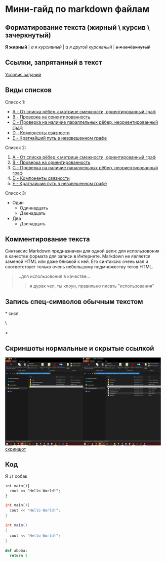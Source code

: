 # Мини-гайд по markdown файлам

## Форматирование текста (жирный \ курсив \ зачеркнутый)
**Я жирный** | *а я курсивный* | _а я другой курсивный_ | ~~а я зачёркнутый~~ 

## Ссылки, запрятанный в текст
[Условия заданий](https://www.youtube.com/watch?v=dQw4w9WgXcQ)

## Виды списков
Список 1:
* [A - От списка рёбер к матрице смежности, ориентированный граф](https://github.com/1Menemi1/IS-2020-algo-2-sem/tree/main/Lab8/A)
* [B - Проверка на ориентированность](https://github.com/1Menemi1/IS-2020-algo-2-sem/tree/main/Lab8/B)
* [C - Проверка на наличие параллельных рёбер, неориентированный граф](https://github.com/1Menemi1/IS-2020-algo-2-sem/tree/main/Lab8/C)
* [D - Компоненты связности](https://github.com/1Menemi1/IS-2020-algo-2-sem/tree/main/Lab8/D)
* [E - Кратчайший путь в невзвешенном графе](https://github.com/1Menemi1/IS-2020-algo-2-sem/tree/main/Lab8/E)

Список 2:
1. [A - От списка рёбер к матрице смежности, ориентированный граф](https://github.com/1Menemi1/IS-2020-algo-2-sem/tree/main/Lab8/A)
2. [B - Проверка на ориентированность](https://github.com/1Menemi1/IS-2020-algo-2-sem/tree/main/Lab8/B)
3. [C - Проверка на наличие параллельных рёбер, неориентированный граф](https://github.com/1Menemi1/IS-2020-algo-2-sem/tree/main/Lab8/C)
4. [D - Компоненты связности](https://github.com/1Menemi1/IS-2020-algo-2-sem/tree/main/Lab8/D)
5. [E - Кратчайший путь в невзвешенном графе](https://github.com/1Menemi1/IS-2020-algo-2-sem/tree/main/Lab8/E)

Список 3:
- Один
  - Одиннадцать
  - Двенадцать
- Два
  - Двенадцать

## Комментирование текста
Синтаксис Markdown предназначен для одной цели: для использовония в качестве формата для записи в Интернете. 
Markdown не является заменой HTML или даже близкой к ней. 
Его синтаксис очень мал и соответствует только очень небольшому подмножеству тегов HTML.

> ...для использовония в качестве...
>> я дурак
чел, ты клоун, правильно писать "использования"

## Запись спец-символов обычным текстом
\* сися

\\

\>

## Скриншоты нормальные и скрытые ссылкой
![скриншот](https://github.com/1Menemi1/IS-2020-prog-1-sem/blob/main/block4/scrnshtGuide.jpg)
[скриншот](https://github.com/1Menemi1/IS-2020-prog-1-sem/blob/main/block4/15/cmake-build-debug/guide-images/151.png)

## Код
Я `if` собак

```
int main(){
  cout << "Hello World!";
}
```

```c++
int main(){
  cout << "Hello World!";
}
```

```c#
int main()
{
  cout << "Hello World!";
}
```

```py
def aboba:
  return 1
```
